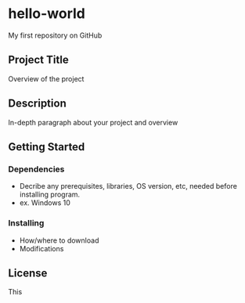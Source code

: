 # hello-world
My first repository on GitHub


## Project Title

Overview of the project

## Description 
In-depth paragraph about your project and overview

## Getting Started
### Dependencies
* Decribe any prerequisites, libraries, OS version, etc, needed before installing program.
* ex. Windows 10

### Installing 

* How/where to download
* Modifications

## License
This 
